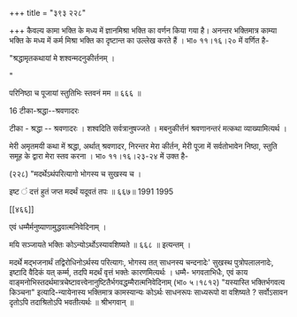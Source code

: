 +++
title = "३९३ २२८"

+++
कैवल्य कामा भक्ति के मध्य में ज्ञानमिश्रा भक्ति का वर्णन किया गया है। अनन्तर भक्तिमात्र काम्या भक्ति के मध्य में कर्म मिश्रा भक्ति का दृष्टान्त का उल्लेख करते हैं । भा० ११।१६।२० में वर्णित है- 

"श्रद्धामृतकथायां मे शश्वन्मदनुकीर्त्तनम् । 

" 

परिनिष्ठा च पूजायां स्तुतिभिः स्तवनं मम ॥ ६६६ ॥ 

16 टीका-श्रद्धा--श्रवणादरः 

टीका - श्रद्धा -- श्रवणादरः । शश्वदिति सर्वत्रानुषज्जते । मबनुकीर्त्तनं श्रवणानन्तरं मत्कथा व्याख्यामित्यर्थ । 

मेरी अमृतमयी कथा में श्रद्धा, अर्थात् श्रवणादर, निरन्तर मेरा कीर्तन, मेरी पूजा में सर्वतोभावेन निष्ठा, स्तुति समूह के द्वारा मेरा स्तव करना । भा० ११।१६।२३-२४ में उक्त है- 

(२२८) "मदर्थेऽथंपरित्यागो भोगस्य च सुखस्य च । 

इष्ट ं दत्तं हुतं जप्त मदर्थं यदूवतं तपः ॥ ६६७॥ 1991 1995 

[[४६६]] 



एवं धम्मैर्मनुष्याणामुद्धवात्मनिवेदिनाम् । 

मयि सञ्जायते भक्तिः कोऽन्योऽर्थोऽस्यावशिष्यते ॥ ६६८ ॥ इत्यन्तम् । 

मदर्थे मद्भजनार्थं तद्विरोधिनोऽर्थस्य परित्यागः, भोगस्य तत् साधनस्य चन्दनादेः' सुखस्थ पुत्रोपलालनादेः, इष्टादि वैदिकं यत् कर्म्म, तदपि मदर्थं वृत्तं भक्तेः कारणमित्यर्थः । धम्मै- भगवताभिधैः, एवं काय वाङ्मनोभिस्तदर्थमात्रचेष्टावत्त्वेनानुष्टितैर्भगवद्धम्मैरात्मनिवेदिनाम् (भा० ५।१८१२) "यस्यास्ति भक्तिर्भगवत्य किञ्चना" इत्यादि-न्यायेनास्य भक्तिमात्र कामस्यान्यः कोऽर्थः साधनरूपः साध्यरूपो वा वशिष्यते ? सर्वोऽसावन दृतोऽपि तदाश्रितोऽपि भवतीत्यर्थः ॥ श्रीभगवान् ॥ 
